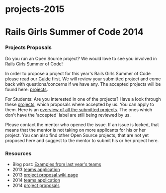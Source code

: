 # projects-2015
# Rails Girls Summer of Code 2014
### Projects Proposals

Do you run an Open Source project? We would love to see you involved in Rails
Girls Summer of Code!

In order to propose a project for this year's Rails Girls Summer of Code please read our [Guide](LINK) first. We will review your submitted project and come back with questions/concerns if we have any. The accepted projects will be found here: [projects](https://github.com/rails-girls-summer-of-code/projects/issues?q=is%3Aopen+is%3Aissue+label%3Aaccepted).


For Students: Are you interested in one of the projects? Have a look through these [projects](https://github.com/rails-girls-summer-of-code/projects/issues?q=is%3Aopen+is%3Aissue+label%3Aaccepted), which proposals where accepted by us. You can apply to them. Here is an [overview of all the submitted projects](https://github.com/rails-girls-summer-of-code/projects/issues). The ones which don't have the 'accepted' label are still being reviewed by us. 


Please contact the mentor who opened the issue. If an issue is locked, that means that the mentor is not taking on more applicants for his or her project. You can also find other Open Source projects, that are not yet proposed here and suggest to the mentor to submit his or her project here. 



### Resources

* Blog post: [Examples from last year's teams](http://railsgirlssummerofcode.org/blog/where-to-start)
* 2013 [teams application](http://2013.teams.railsgirlssummerofcode.org/teams)
* 2013 [project proposal wiki page](https://github.com/rails-girls-summer-of-code/summer-of-code/wiki/Project-ideas)
* 2014 [teams application](http://2014.teams.railsgirlssummerofcode.org/teams)
* 2014 [project proposals](https://github.com/rails-girls-summer-of-code/projects/)
